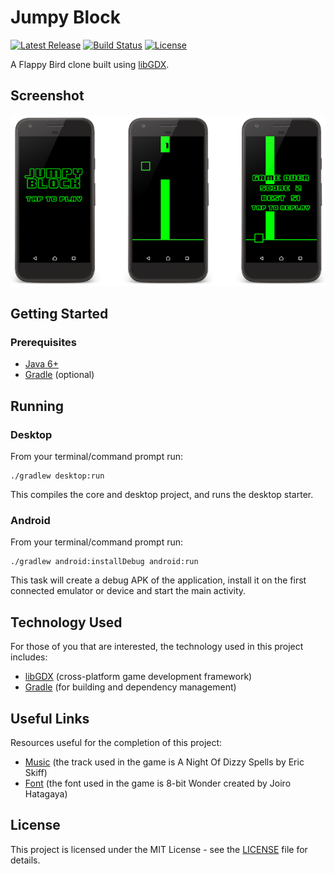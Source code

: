 # Jumpy Block

[![Latest Release](https://img.shields.io/github/release/vanillaSlice/JumpyBlock.svg)](https://github.com/vanillaSlice/JumpyBlock/releases/latest)
[![Build Status](https://img.shields.io/travis/vanillaSlice/JumpyBlock/master.svg)](https://travis-ci.org/vanillaSlice/JumpyBlock)
[![License](https://img.shields.io/github/license/vanillaSlice/JumpyBlock.svg)](LICENSE)


A Flappy Bird clone built using [libGDX](https://libgdx.badlogicgames.com/).

## Screenshot

![Screenshot](/images/screenshot-1.png)

## Getting Started

### Prerequisites

* [Java 6+](https://www.oracle.com/technetwork/java/javase/overview/java8-2100321.html)
* [Gradle](https://gradle.org) (optional)

## Running

### Desktop

From your terminal/command prompt run:

```
./gradlew desktop:run
```

This compiles the core and desktop project, and runs the desktop starter.

### Android

From your terminal/command prompt run:

```
./gradlew android:installDebug android:run
```

This task will create a debug APK of the application, install it on the first connected emulator or device and start
the main activity.

## Technology Used

For those of you that are interested, the technology used in this project includes:

* [libGDX](https://libgdx.badlogicgames.com/) (cross-platform game development framework)
* [Gradle](https://gradle.org) (for building and dependency management)

## Useful Links

Resources useful for the completion of this project:

* [Music](http://ericskiff.com/music/) (the track used in the game is A Night Of Dizzy Spells by Eric Skiff)
* [Font](http://www.dafont.com/8bit-wonder.font) (the font used in the game is 8-bit Wonder created by Joiro Hatagaya)

## License

This project is licensed under the MIT License - see the [LICENSE](LICENSE) file for details.
